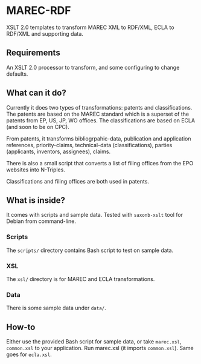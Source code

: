 # MAREC-RDF

XSLT 2.0 templates to transform MAREC XML to RDF/XML, ECLA to RDF/XML and supporting data.

## Requirements

An XSLT 2.0 processor to transform, and some configuring to change defaults.

## What can it do?
Currently it does two types of transformations: patents and classifications. The patents are based on the MAREC standard which is a superset of the patents from EP, US, JP, WO offices. The classifications are based on ECLA (and soon to be on CPC).

From patents, it transforms bibliogrpahic-data, publication and application references, priority-claims, technical-data (classifications), parties (applicants, inventors, assignees), claims.

There is also a small script that converts a list of filing offices from the EPO websites into N-Triples.

Classifications and filing offices are both used in patents.

## What is inside?

It comes with scripts and sample data. Tested with `saxonb-xslt` tool for Debian from command-line.

### Scripts
The `scripts/` directory contains Bash script to test on sample data.

### XSL
The `xsl/` directory is for MAREC and ECLA transformations.

### Data
There is some sample data under `data/`.

## How-to
Either use the provided Bash script for sample data, or take `marec.xsl`, `common.xsl` to your application. Run marec.xsl (it imports `common.xsl`). Same goes for `ecla.xsl`.

